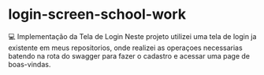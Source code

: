 # login-screen-school-work
💻 Implementação da Tela de Login 
Neste projeto utilizei uma tela de login ja existente em meus repositorios, onde realizei as operaçoes necessarias batendo na rota do swagger para fazer o cadastro e acessar uma page de boas-vindas.
